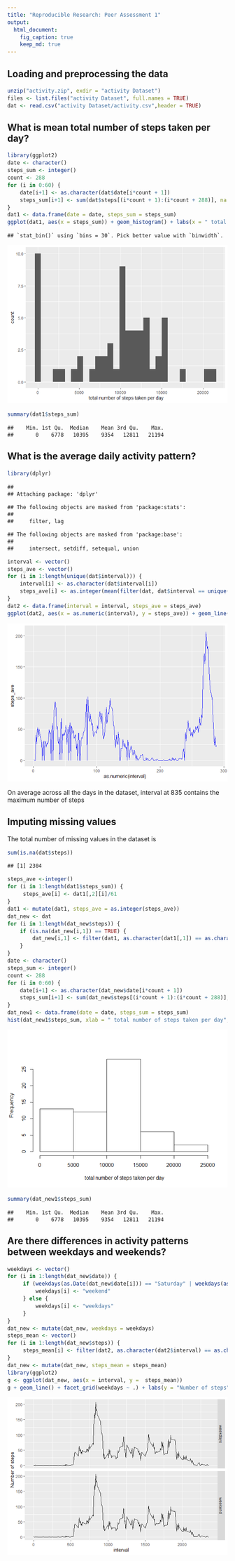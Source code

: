```yaml
---
title: "Reproducible Research: Peer Assessment 1"
output: 
  html_document: 
    fig_caption: true
    keep_md: true
---
```



## Loading and preprocessing the data

```r
unzip("activity.zip", exdir = "activity Dataset")
files <- list.files("activity Dataset", full.names = TRUE)
dat <- read.csv("activity Dataset/activity.csv",header = TRUE)
```

## What is mean total number of steps taken per day?

```r
library(ggplot2)
date <- character()
steps_sum <- integer()
count <- 288
for (i in 0:60) {
    date[i+1] <- as.character(dat$date[i*count + 1])
    steps_sum[i+1] <- sum(dat$steps[(i*count + 1):(i*count + 288)], na.rm = TRUE)
}
dat1 <- data.frame(date = date, steps_sum = steps_sum)
ggplot(dat1, aes(x = steps_sum)) + geom_histogram() + labs(x = " total number of steps taken per day")
```

```
## `stat_bin()` using `bins = 30`. Pick better value with `binwidth`.
```

![](PA1_template_files/figure-html/Q1-1.png)<!-- -->

```r
summary(dat1$steps_sum)
```

```
##    Min. 1st Qu.  Median    Mean 3rd Qu.    Max. 
##       0    6778   10395    9354   12811   21194
```

## What is the average daily activity pattern?

```r
library(dplyr)
```

```
## 
## Attaching package: 'dplyr'
```

```
## The following objects are masked from 'package:stats':
## 
##     filter, lag
```

```
## The following objects are masked from 'package:base':
## 
##     intersect, setdiff, setequal, union
```

```r
interval <- vector()
steps_ave <- vector()
for (i in 1:length(unique(dat$interval))) {
    interval[i] <- as.character(dat$interval[i])
    steps_ave[i] <- as.integer(mean(filter(dat, dat$interval == unique(dat$interval)[i])[,1], na.rm = TRUE))
}
dat2 <- data.frame(interval = interval, steps_ave = steps_ave)
ggplot(dat2, aes(x = as.numeric(interval), y = steps_ave)) + geom_line(col = "blue")
```

![](PA1_template_files/figure-html/Q2-1.png)<!-- -->

On average across all the days in the dataset, interval at 835 contains the maximum number of steps

## Imputing missing values
The total number of missing values in the dataset is

```r
sum(is.na(dat$steps))
```

```
## [1] 2304
```

```r
steps_ave <-integer()
for (i in 1:length(dat1$steps_sum)) {
     steps_ave[i] <- dat1[,2][i]/61
}
dat1 <- mutate(dat1, steps_ave = as.integer(steps_ave))
dat_new <- dat
for (i in 1:length(dat_new$steps)) {
    if (is.na(dat_new[i,1]) == TRUE) {
        dat_new[i,1] <- filter(dat1, as.character(dat1[,1]) == as.character(dat_new[i,2]))[,3]
    } 
}
date <- character()
steps_sum <- integer()
count <- 288
for (i in 0:60) {
    date[i+1] <- as.character(dat_new$date[i*count + 1])
    steps_sum[i+1] <- sum(dat_new$steps[(i*count + 1):(i*count + 288)], na.rm = TRUE)
}
dat_new1 <- data.frame(date = date, steps_sum = steps_sum)
hist(dat_new1$steps_sum, xlab = " total number of steps taken per day", main = NA)
```

![](PA1_template_files/figure-html/buildnewdataset-1.png)<!-- -->

```r
summary(dat_new1$steps_sum)
```

```
##    Min. 1st Qu.  Median    Mean 3rd Qu.    Max. 
##       0    6778   10395    9354   12811   21194
```
## Are there differences in activity patterns between weekdays and weekends?

```r
weekdays <- vector()
for (i in 1:length(dat_new$date)) {
     if (weekdays(as.Date(dat_new$date[i])) == "Saturday" | weekdays(as.Date(dat_new$date[i])) == "Sunday") {
         weekdays[i] <- "weekend"
     } else {
         weekdays[i] <- "weekdays"
     }
}
dat_new <- mutate(dat_new, weekdays = weekdays)
steps_mean <- vector()
for (i in 1:length(dat_new$steps)) {
     steps_mean[i] <- filter(dat2, as.character(dat2$interval) == as.character(dat_new[i,3]))[,2]
}
dat_new <- mutate(dat_new, steps_mean = steps_mean)
library(ggplot2)
g <- ggplot(dat_new, aes(x = interval, y =  steps_mean))
g + geom_line() + facet_grid(weekdays ~ .) + labs(y = "Number of steps")
```

![](PA1_template_files/figure-html/Q4answer-1.png)<!-- -->

